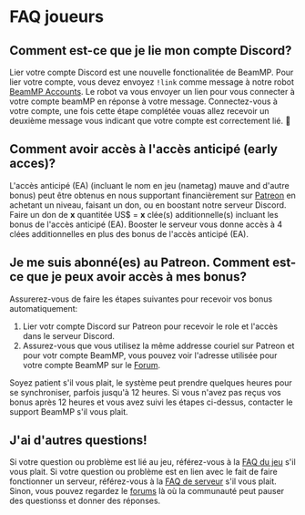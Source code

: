 # FAQ joueurs

## Comment est-ce que je lie mon compte Discord?
Lier votre compte Discord est une nouvelle fonctionalitée de BeamMP. Pour lier votre compte, vous devez envoyez `!link` comme message à notre robot [BeamMP Accounts](https://discordapp.com/channels/@me/1201234743568634026/).
Le robot va vous envoyer un lien pour vous connecter à votre compte beamMP en réponse à votre message. Connectez-vous à votre compte, une fois cette étape complétée vouas allez recevoir un deuxième message vous indicant que votre compte est correctement lié. 🎉

## Comment avoir accès à l'accès anticipé (early acces)?

L'accès anticipé (EA) (incluant le nom en jeu (nametag) mauve and d'autre bonus) peut être obtenus en nous supportant financièrement sur [Patreon](https://patreon.com/BeamMP) en achetant un niveau, faisant un don, ou en boostant notre serveur Discord.
Faire un don de **x** quantitée US$ = **x** clée(s) additionnelle(s) incluant les bonus de l'accès anticipé (EA).
Booster le serveur vous donne accès à 4 clées additionnelles en plus des bonus de l'accès anticipé (EA).

## Je me suis abonné(es) au Patreon. Comment est-ce que je peux avoir accès à mes bonus?

Assurerez-vous de faire les étapes suivantes pour recevoir vos bonus automatiquement:

1. Lier votr compte Discord sur Patreon pour recevoir le role et l'accès dans le serveur Discord.
2. Assurez-vous que vous utilisez la même addresse couriel sur Patreon et pour votr compte BeamMP, vous pouvez voir l'adresse utilisée pour votre compte BeamMP sur le [Forum](https://forum.beammp.com/).

Soyez patient s'il vous plait, le système peut prendre quelques heures pour se synchroniser, parfois jusqu'à 12 heures. Si vous n'avez pas reçus vos bonus après 12 heures et vous avez suivi les étapes ci-dessus, contacter le support BeamMP s'il vous plait.

## J'ai d'autres questions!

Si votre question ou problème est lié au jeu, référez-vous à la  [FAQ du jeu](game-faq.md) s'il vous plait. 
Si votre question ou problème est en lien avec le fait de faire fonctionner un serveur, référez-vous à la [FAQ de serveur](server-faq.md) s'il vous plait.
Sinon, vous pouvez regardez le [forums](https://forum.beammp.com/c/faq/35) là où la communauté peut pauser des questionss et donner des réponses.
